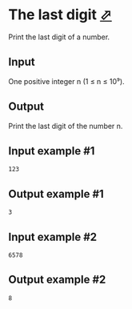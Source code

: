 # The last digit [⬀](https://www.e-olymp.com/en/problems/5175)
Print the last digit of a number.

## Input
One positive integer n (1 ≤ n ≤ 10⁹).

## Output
Print the last digit of the number n.

## Input example #1
```
123
```

## Output example #1
```
3
```

## Input example #2
```
6578
```

## Output example #2
```
8
```
